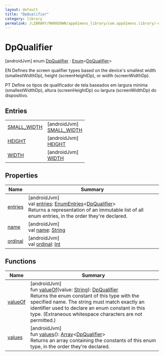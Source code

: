 ```yaml
---
layout: default
title: "DpQualifier"
category: library
permalink: /LIBRARY/MARKDOWN/appdimens_library/com.appdimens.library/-dp-qualifier/index.html
---
```


# DpQualifier

[androidJvm]
enum [DpQualifier](README.md) : [Enum](https://kotlinlang.org/api/core/kotlin-stdlib/kotlin/-enum/index.html)<[DpQualifier](README.md)> 

EN Defines the screen qualifier types based on the device's smallest width (smallestWidthDp), height (screenHeightDp), or width (screenWidthDp).

PT Define os tipos de qualificador de tela baseados em largura mínima (smallestWidthDp), altura (screenHeightDp) ou largura (screenWidthDp) do dispositivo.

## Entries

| | |
|---|---|
| [SMALL_WIDTH](-s-m-a-l-l_-w-i-d-t-h/README.md) | [androidJvm]<br>[SMALL_WIDTH](-s-m-a-l-l_-w-i-d-t-h/README.md) |
| [HEIGHT](-h-e-i-g-h-t/README.md) | [androidJvm]<br>[HEIGHT](-h-e-i-g-h-t/README.md) |
| [WIDTH](-w-i-d-t-h/README.md) | [androidJvm]<br>[WIDTH](-w-i-d-t-h/README.md) |

## Properties

| Name | Summary |
|---|---|
| [entries](entries.md) | [androidJvm]<br>val [entries](entries.md): [EnumEntries](https://kotlinlang.org/api/core/kotlin-stdlib/kotlin.enums/-enum-entries/index.html)<[DpQualifier](README.md)><br>Returns a representation of an immutable list of all enum entries, in the order they're declared. |
| [name](../-unit-type/-p-x/README.md#-372974862%2FProperties%2F373173406) | [androidJvm]<br>val [name](../-unit-type/-p-x/README.md#-372974862%2FProperties%2F373173406): [String](https://kotlinlang.org/api/core/kotlin-stdlib/kotlin/-string/index.html) |
| [ordinal](../-unit-type/-p-x/README.md#-739389684%2FProperties%2F373173406) | [androidJvm]<br>val [ordinal](../-unit-type/-p-x/README.md#-739389684%2FProperties%2F373173406): [Int](https://kotlinlang.org/api/core/kotlin-stdlib/kotlin/-int/index.html) |

## Functions

| Name | Summary |
|---|---|
| [valueOf](value-of.md) | [androidJvm]<br>fun [valueOf](value-of.md)(value: [String](https://kotlinlang.org/api/core/kotlin-stdlib/kotlin/-string/index.html)): [DpQualifier](README.md)<br>Returns the enum constant of this type with the specified name. The string must match exactly an identifier used to declare an enum constant in this type. (Extraneous whitespace characters are not permitted.) |
| [values](values.md) | [androidJvm]<br>fun [values](values.md)(): [Array](https://kotlinlang.org/api/core/kotlin-stdlib/kotlin/-array/index.html)<[DpQualifier](README.md)><br>Returns an array containing the constants of this enum type, in the order they're declared. |